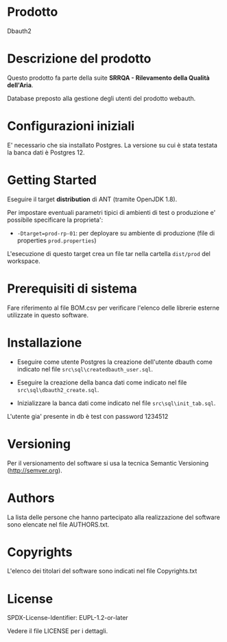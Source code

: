 # Prodotto
Dbauth2

# Descrizione del prodotto
Questo prodotto fa parte della suite **SRRQA - Rilevamento della Qualità dell'Aria**.

Database preposto alla gestione degli utenti del prodotto webauth. 

# Configurazioni iniziali 
E' necessario che sia installato Postgres. La versione su cui è stata testata la banca dati è Postgres 12.

# Getting Started 
Eseguire il target **distribution** di ANT (tramite OpenJDK 1.8).

Per impostare eventuali parametri tipici di ambienti di test o produzione e' possibile specificare la proprieta':
* `-Dtarget=prod-rp-01`: per deployare su ambiente di produzione (file di properties `prod.properties`)

L'esecuzione di questo target crea un file tar nella cartella `dist/prod` del workspace.


# Prerequisiti di sistema 
Fare riferimento al file BOM.csv per verificare l'elenco delle librerie esterne utilizzate in questo software.

# Installazione 

* Eseguire come utente Postgres la creazione dell'utente dbauth come indicato nel file  `src\sql\createdbauth_user.sql`.

* Eseguire la creazione della banca dati come indicato nel file `src\sql\dbauth2_create.sql`.

* Inizializzare la banca dati come indicato nel file `src\sql\init_tab.sql`.

L'utente gia' presente in db è test con password 1234512

# Versioning
Per il versionamento del software si usa la tecnica Semantic Versioning (http://semver.org).

# Authors
La lista delle persone che hanno partecipato alla realizzazione del software sono  elencate nel file AUTHORS.txt.

# Copyrights
L'elenco dei titolari del software sono indicati nel file Copyrights.txt

# License 
SPDX-License-Identifier: EUPL-1.2-or-later

Vedere il file LICENSE per i dettagli.